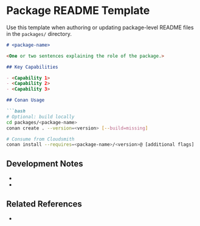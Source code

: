 # Package README Template

Use this template when authoring or updating package-level README files in the
`packages/` directory.

```markdown
# <package-name>

<One or two sentences explaining the role of the package.>

## Key Capabilities

- <Capability 1>
- <Capability 2>
- <Capability 3>

## Conan Usage

```bash
# Optional: build locally
cd packages/<package-name>
conan create . --version=<version> [--build=missing]

# Consume from Cloudsmith
conan install --requires=<package-name>/<version>@ [additional flags]
```

## Development Notes

- <Prerequisites or environment notes>
- <Links to important scripts or modules>

## Related References

- <Docs or companion packages>
```

